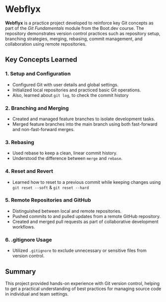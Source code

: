 # Webflyx

**Webflyx** is a practice project developed to reinforce key Git concepts as part of the *Git Fundamentals* module from the Boot.dev course. The repository demonstrates version control practices such as repository setup, branching strategies, merging, rebasing, commit management, and collaboration using remote repositories.

## Key Concepts Learned

### 1. Setup and Configuration
- Configured Git with user details and global settings.
- Initialized local repositories and practiced basic Git operations.
- Also, learned about `git log`, to check the commit history 

### 2. Branching and Merging
- Created and managed feature branches to isolate development tasks.
- Merged feature branches into the main branch using both fast-forward and non-fast-forward merges.

### 3. Rebasing
- Used rebase to keep a clean, linear commit history.
- Understood the difference between `merge` and `rebase`.

### 4. Reset and Revert
- Learned how to reset to a previous commit while keeping changes using `git reset --soft` & `git reset --hard`
### 5. Remote Repositories and GitHub
- Distinguished between local and remote repositories.
- Pushed commits to and pulled updates from a remote GitHub repository.
- Created and merged pull requests as part of collaborative development workflows.

### 6. .gitignore Usage
- Utilized `.gitignore` to exclude unnecessary or sensitive files from version control.

## Summary

This project provided hands-on experience with Git version control, helping to get a practical understanding of best practices for managing source code in individual and team settings.

